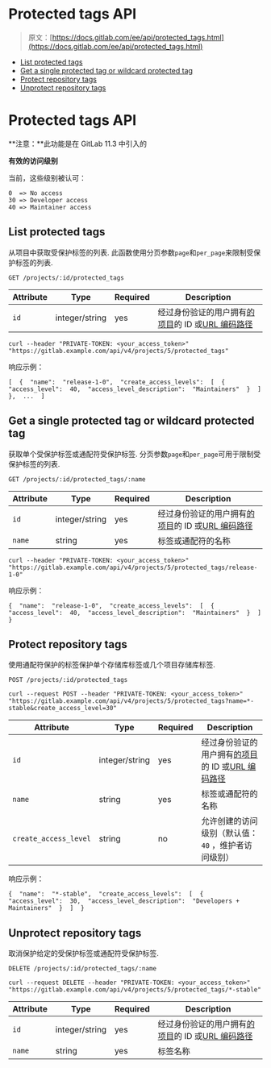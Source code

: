 # Protected tags API

> 原文：[https://docs.gitlab.com/ee/api/protected_tags.html](https://docs.gitlab.com/ee/api/protected_tags.html)

*   [List protected tags](#list-protected-tags)
*   [Get a single protected tag or wildcard protected tag](#get-a-single-protected-tag-or-wildcard-protected-tag)
*   [Protect repository tags](#protect-repository-tags)
*   [Unprotect repository tags](#unprotect-repository-tags)

# Protected tags API[](#protected-tags-api "Permalink")

**注意：**此功能是在 GitLab 11.3 中引入的

**有效的访问级别**

当前，这些级别被认可：

```
0  => No access
30 => Developer access
40 => Maintainer access 
```

## List protected tags[](#list-protected-tags "Permalink")

从项目中获取受保护标签的列表. 此函数使用分页参数`page`和`per_page`来限制受保护标签的列表.

```
GET /projects/:id/protected_tags 
```

| Attribute | Type | Required | Description |
| --- | --- | --- | --- |
| `id` | integer/string | yes | 经过身份验证的用户拥有[的项目](README.html#namespaced-path-encoding)的 ID 或[URL 编码路径](README.html#namespaced-path-encoding) |

```
curl --header "PRIVATE-TOKEN: <your_access_token>" "https://gitlab.example.com/api/v4/projects/5/protected_tags" 
```

响应示例：

```
[  {  "name":  "release-1-0",  "create_access_levels":  [  {  "access_level":  40,  "access_level_description":  "Maintainers"  }  ]  },  ...  ] 
```

## Get a single protected tag or wildcard protected tag[](#get-a-single-protected-tag-or-wildcard-protected-tag "Permalink")

获取单个受保护标签或通配符受保护标签. 分页参数`page`和`per_page`可用于限制受保护标签的列表.

```
GET /projects/:id/protected_tags/:name 
```

| Attribute | Type | Required | Description |
| --- | --- | --- | --- |
| `id` | integer/string | yes | 经过身份验证的用户拥有[的项目](README.html#namespaced-path-encoding)的 ID 或[URL 编码路径](README.html#namespaced-path-encoding) |
| `name` | string | yes | 标签或通配符的名称 |

```
curl --header "PRIVATE-TOKEN: <your_access_token>" "https://gitlab.example.com/api/v4/projects/5/protected_tags/release-1-0" 
```

响应示例：

```
{  "name":  "release-1-0",  "create_access_levels":  [  {  "access_level":  40,  "access_level_description":  "Maintainers"  }  ]  } 
```

## Protect repository tags[](#protect-repository-tags "Permalink")

使用通配符保护的标签保护单个存储库标签或几个项目存储库标签.

```
POST /projects/:id/protected_tags 
```

```
curl --request POST --header "PRIVATE-TOKEN: <your_access_token>" "https://gitlab.example.com/api/v4/projects/5/protected_tags?name=*-stable&create_access_level=30" 
```

| Attribute | Type | Required | Description |
| --- | --- | --- | --- |
| `id` | integer/string | yes | 经过身份验证的用户拥有[的项目](README.html#namespaced-path-encoding)的 ID 或[URL 编码路径](README.html#namespaced-path-encoding) |
| `name` | string | yes | 标签或通配符的名称 |
| `create_access_level` | string | no | 允许创建的访问级别（默认值： `40` ，维护者访问级别） |

响应示例：

```
{  "name":  "*-stable",  "create_access_levels":  [  {  "access_level":  30,  "access_level_description":  "Developers + Maintainers"  }  ]  } 
```

## Unprotect repository tags[](#unprotect-repository-tags "Permalink")

取消保护给定的受保护标签或通配符受保护标签.

```
DELETE /projects/:id/protected_tags/:name 
```

```
curl --request DELETE --header "PRIVATE-TOKEN: <your_access_token>" "https://gitlab.example.com/api/v4/projects/5/protected_tags/*-stable" 
```

| Attribute | Type | Required | Description |
| --- | --- | --- | --- |
| `id` | integer/string | yes | 经过身份验证的用户拥有[的项目](README.html#namespaced-path-encoding)的 ID 或[URL 编码路径](README.html#namespaced-path-encoding) |
| `name` | string | yes | 标签名称 |